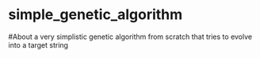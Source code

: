 # simple_genetic_algorithm

#About
a very simplistic genetic algorithm from scratch that tries to evolve into a target string
